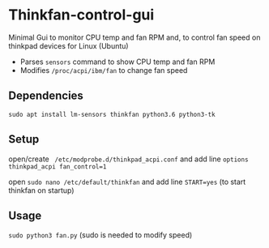 # Thinkfan-control-gui
Minimal Gui to monitor CPU temp and fan RPM and, to control fan speed on thinkpad devices for Linux (Ubuntu)
 - Parses `sensors` command to show CPU temp and fan RPM
 - Modifies `/proc/acpi/ibm/fan` to change fan speed

## Dependencies
`sudo apt install lm-sensors thinkfan python3.6 python3-tk`

## Setup
open/create ` /etc/modprobe.d/thinkpad_acpi.conf` and add line `options thinkpad_acpi fan_control=1`
 
open `sudo nano /etc/default/thinkfan` and add line `START=yes` (to start thinkfan on startup)


## Usage
`sudo python3 fan.py`
(sudo is needed to modify speed)
